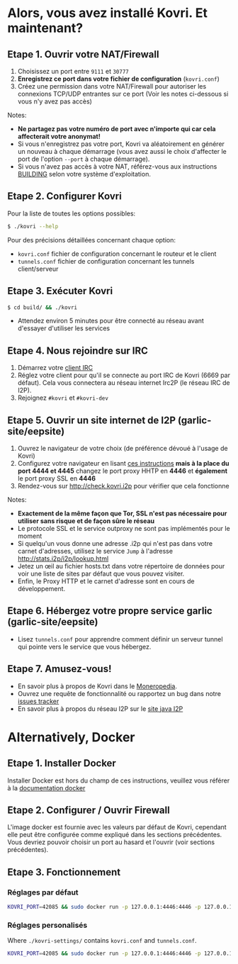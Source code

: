 # Alors, vous avez installé Kovri. Et maintenant?

## Etape 1. Ouvrir votre NAT/Firewall
1. Choisissez un port entre `9111` et `30777`
2. **Enregistrez ce port dans votre fichier de configuration** (`kovri.conf`)
3. Créez une permission dans votre NAT/Firewall pour autoriser les connexions TCP/UDP entrantes sur ce port (Voir les notes ci-dessous si vous n'y avez pas accès)

Notes:

- **Ne partagez pas votre numéro de port avec n'importe qui car cela affecterait votre anonymat!**
- Si vous n'enregistrez pas votre port, Kovri va aléatoirement en générer un nouveau à chaque démarrage (vous avez aussi le choix d'affecter le port de l'option `--port` à chaque démarrage).
- Si vous n'avez pas accès à votre NAT, référez-vous aux instructions [BUILDING](https://github.com/monero-project/kovri-docs/blob/master/i18n/fr/building.md) selon votre système d'exploitation.

## Etape 2. Configurer Kovri

Pour la liste de toutes les options possibles:

```bash
$ ./kovri --help
```

Pour des précisions détaillées concernant chaque option:

- `kovri.conf` fichier de configuration concernant le routeur et le client
- `tunnels.conf` fichier de configuration concernant les tunnels client/serveur

## Etape 3. Exécuter Kovri
```bash
$ cd build/ && ./kovri
```

- Attendez environ 5 minutes pour être connecté au réseau avant d'essayer d'utiliser les services

## Etape 4. Nous rejoindre sur IRC
1. Démarrez votre [client IRC](https://en.wikipedia.org/wiki/List_of_IRC_clients)
2. Réglez votre client pour qu'il se connecte au port IRC de Kovri (6669 par défaut). Cela vous connectera au réseau internet Irc2P (le réseau IRC de I2P).
3. Rejoignez `#kovri` et `#kovri-dev`

## Etape 5. Ouvrir un site internet de I2P (garlic-site/eepsite)
1. Ouvrez le navigateur de votre choix (de préférence dévoué à l'usage de Kovri)
2. Configurez votre navigateur en lisant [ces instructions](https://geti2p.net/fr/about/browser-config) **mais à la place du port 4444 et 4445** changez le port proxy HHTP en **4446** et **également** le port proxy SSL en **4446**
3. Rendez-vous sur http://check.kovri.i2p pour vérifier que cela fonctionne

Notes:

- **Exactement de la même façon que Tor, SSL n'est pas nécessaire pour utiliser sans risque et de façon sûre le réseau**
- Le protocole SSL et le service outproxy ne sont pas implémentés pour le moment
- Si quelqu'un vous donne une adresse .i2p qui n'est pas dans votre carnet d'adresses, utilisez le service `Jump` à l'adresse http://stats.i2p/i2p/lookup.html
- Jetez un œil au fichier hosts.txt dans votre répertoire de données pour voir une liste de sites par défaut que vous pouvez visiter.
- Enfin, le Proxy HTTP et le carnet d'adresse sont en cours de développement.

## Etape 6. Hébergez votre propre service garlic (garlic-site/eepsite)
- Lisez `tunnels.conf` pour apprendre comment définir un serveur tunnel qui pointe vers le service que vous hébergez.

## Etape 7. Amusez-vous!
- En savoir plus à propos de Kovri dans le [Moneropedia](https://getmonero.org/resources/moneropedia/kovri.html).
- Ouvrez une requête de fonctionnalité ou rapportez un bug dans notre [issues tracker](https://github.com/monero-project/kovri/issues)
- En savoir plus à propos du réseau I2P sur le [site java I2P](https://geti2p.net/en/docs)

# Alternatively, Docker

## Etape 1. Installer Docker
Installer Docker est hors du champ de ces instructions, veuillez vous référer à la [documentation docker](https://docs.docker.com/engine/installation/)

## Etape 2. Configurer / Ouvrir Firewall
L'image docker est fournie avec les valeurs par défaut de Kovri, cependant elle peut être configurée comme expliqué dans les sections précédentes.
Vous devriez pouvoir choisir un port au hasard et l'ouvrir (voir sections précédentes).

## Etape 3. Fonctionnement

### Réglages par défaut
```bash
KOVRI_PORT=42085 && sudo docker run -p 127.0.0.1:4446:4446 -p 127.0.0.1:6669:6669 -p $KOVRI_PORT --env KOVRI_PORT=$KOVRI_PORT geti2p/kovri
```

### Réglages personalisés
Where `./kovri-settings/` contains `kovri.conf` and `tunnels.conf`.
```bash
KOVRI_PORT=42085 && sudo docker run -p 127.0.0.1:4446:4446 -p 127.0.0.1:6669:6669 -p $KOVRI_PORT --env KOVRI_PORT=$KOVRI_PORT -v kovri-settings:/home/kovri/.kovri/config:ro geti2p/kovri
```
